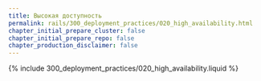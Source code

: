 ```yaml
---
title: Высокая доступность
permalink: rails/300_deployment_practices/020_high_availability.html
chapter_initial_prepare_cluster: false
chapter_initial_prepare_repo: false
chapter_production_disclaimer: false
---
```


{% include 300_deployment_practices/020_high_availability.liquid %}
